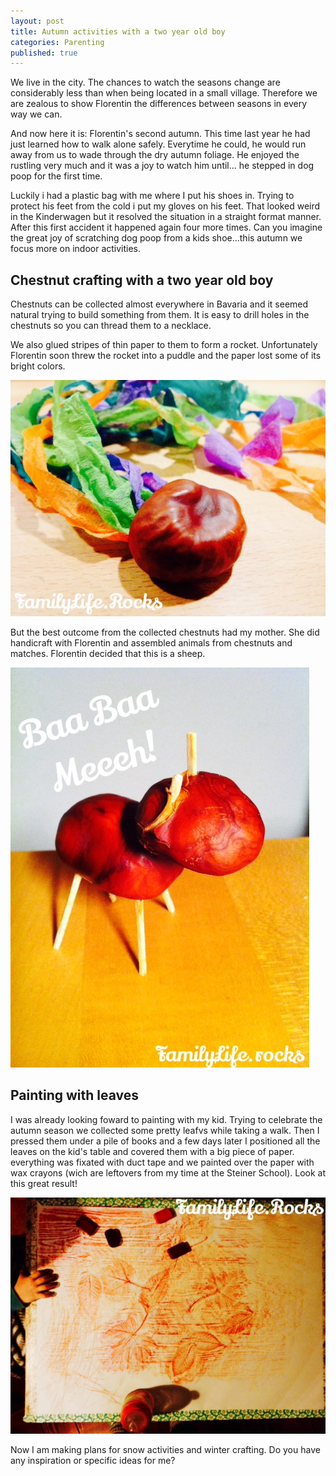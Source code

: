 ```yaml
---
layout: post
title: Autumn activities with a two year old boy
categories: Parenting
published: true
---
```


We live in the city. The chances to watch the seasons change are considerably less than when being located in a small village. Therefore we are zealous to show Florentin the differences between seasons in every way we can.

And now here it is: Florentin's second autumn. This time last year he had just learned how to walk alone safely. Everytime he could, he would run away from us to wade through the dry autumn foliage. He enjoyed the rustling very much and it was a joy to watch him until... he stepped in dog poop for the first time.

Luckily i had a plastic bag with me where I put his shoes in. Trying to protect his feet from the cold i put my gloves on his feet. That looked weird in the Kinderwagen but it resolved the situation in a straight format manner. After this first accident it happened again four more times. Can you imagine the great joy of scratching dog poop from a kids shoe...this autumn we focus more on indoor activities.

## Chestnut crafting with a two year old boy

Chestnuts can be collected almost everywhere in Bavaria and it seemed natural trying to build something from them. It is easy to drill holes in the chestnuts so you can thread them to a necklace.

We also glued stripes of thin paper to them to form a rocket. Unfortunately Florentin soon threw the rocket into a puddle and the paper lost some of its bright colors.

![Chestnut sheep](/assets/img/autumn-04.jpg)

But the best outcome from the collected chestnuts had my mother. She did handicraft with Florentin and assembled animals from chestnuts and matches. Florentin decided that this is a sheep.

![Chestnut sheep](/assets/img/autumn-01.jpg)

## Painting with leaves

I was already looking foward to painting with my kid. Trying to celebrate the autumn season we collected some pretty leafvs while taking a walk. Then I pressed them under a pile of books and a few days later I positioned all the leaves on the kid's table and covered them with a big piece of paper. everything was fixated with duct tape and we painted over the paper with wax crayons (wich are leftovers from my time at the Steiner School). Look at this great result!

![Chestnut sheep](/assets/img/autumn-02.jpg)

Now I am making plans for snow activities and winter crafting. Do you have any inspiration or specific ideas for me?
